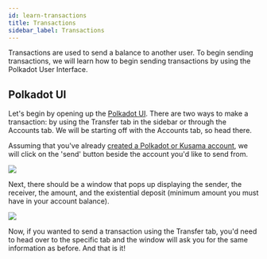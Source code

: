 ```yaml
---
id: learn-transactions
title: Transactions
sidebar_label: Transactions
---
```


Transactions are used to send a balance to another user. To begin sending transactions, we will learn how to begin sending transactions by using the Polkadot User Interface.

## Polkadot UI

Let's begin by opening up the [Polkadot UI](https://polkadot.js.org/apps). There are two ways to make a transaction: by using the Transfer tab in the sidebar or through the Accounts tab. We will be starting off with the Accounts tab, so head there.

Assuming that you've already [created a Polkadot or Kusama account](learn-account-generation), we will click on the 'send' button beside the account you'd like to send from.

![](assets/Send-Transaction.png)

Next, there should be a window that pops up displaying the sender, the receiver, the amount, and the existential deposit (minimum amount you must have in your account balance).

![](assets/Send-Transfer.png)

Now, if you wanted to send a transaction using the Transfer tab, you'd need to head over to the specific tab and the window will ask you for the same information as before. And that is it!
